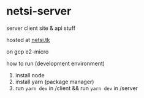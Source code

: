 ﻿# netsi-server
server client site & api stuff

hosted at [netsi.tk](https://netsi.tk)

on gcp e2-micro

how to run (development environment)
1. install node
2. install yarn (package manager)
3. run `yarn dev` in /client && run `yarn dev` in /server
